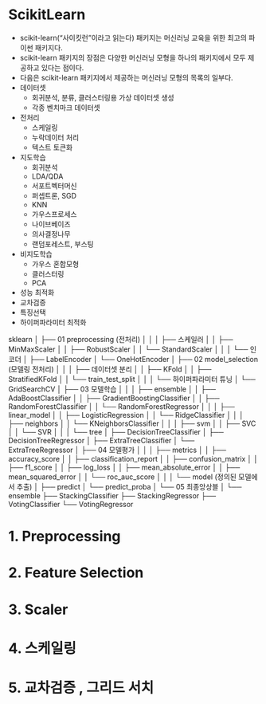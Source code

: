 # ScikitLearn

- scikit-learn(“사이킷런”이라고 읽는다) 패키지는 머신러닝 교육을 위한 최고의 파이썬 패키지다.
- scikit-learn 패키지의 장점은 다양한 머신러닝 모형을 하나의 패키지에서 모두 제공하고 있다는 점이다.
- 다음은 scikit-learn 패키지에서 제공하는 머신러닝 모형의 목록의 일부다.
- 데이터셋
  - 회귀분석, 분류, 클러스터링용 가상 데이터셋 생성
  - 각종 벤치마크 데이터셋
- 전처리
  - 스케일링
  - 누락데이터 처리
  - 텍스트 토큰화
- 지도학습
  - 회귀분석
  - LDA/QDA
  - 서포트벡터머신
  - 퍼셉트론, SGD
  - KNN
  - 가우스프로세스
  - 나이브베이즈
  - 의사결정나무
  - 랜덤포레스트, 부스팅
- 비지도학습
  - 가우스 혼합모형
  - 클러스터링
  - PCA
- 성능 최적화
- 교차검증
- 특징선택
- 하이퍼파라미터 최적화

sklearn
│
├── 01 preprocessing (전처리)
│   │
│   ├── 스케일러
│   │   ├── MinMaxScaler
│   │   ├── RobustScaler
│   │   └── StandardScaler
│   │
│   └── 인코더
│       ├── LabelEncoder
│       └── OneHotEncoder
│
├── 02 model_selection (모델링 전처리)
│   │
│   ├── 데이터셋 분리
│   │   ├── KFold
│   │   ├── StratifiedKFold
│   │   └── train_test_split
│   │
│   └── 하이퍼파라미터 튜닝
│       └── GridSearchCV
│
├── 03 모델학습
│   │
│   ├── ensemble
│   │   ├── AdaBoostClassifier
│   │   ├── GradientBoostingClassifier
│   │   ├── RandomForestClassifier
│   │   └── RandomForestRegressor
│   │
│   ├── linear_model
│   │   ├── LogisticRegression
│   │   └── RidgeClassifier
│   │
│   ├── neighbors
│   │   └── KNeighborsClassifier
│   │
│   ├── svm
│   │   ├── SVC
│   │   └── SVR
│   │
│   └── tree
│       ├── DecisionTreeClassifier
│       ├── DecisionTreeRegressor
│       ├── ExtraTreeClassifier
│       └── ExtraTreeRegressor
│
├── 04 모델평가
│   │
│   ├── metrics
│   │   ├── accuracy_score
│   │   ├── classification_report
│   │   ├── confusion_matrix
│   │   ├── f1_score
│   │   ├── log_loss
│   │   ├── mean_absolute_error
│   │   ├── mean_squared_error
│   │   └── roc_auc_score
│   │
│   └── model (정의된 모델에서 추출)
│       ├── predict
│       └── predict_proba
│
└── 05 최종앙상블
│
└── ensemble
├── StackingClassifier
├── StackingRegressor
├── VotingClassifier
└── VotingRegressor





#  1. Preprocessing









# 2. Feature Selection







# 3. Scaler





# 4. 스케일링





# 5. 교차검증 , 그리드 서치

